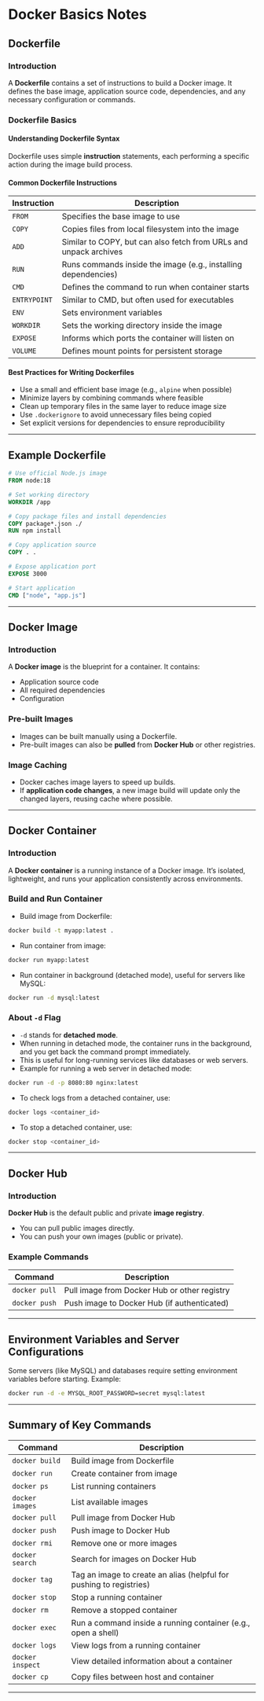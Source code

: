 # Docker Basics Notes

## Dockerfile

### Introduction
A **Dockerfile** contains a set of instructions to build a Docker image. It defines the base image, application source code, dependencies, and any necessary configuration or commands.

### Dockerfile Basics

#### Understanding Dockerfile Syntax
Dockerfile uses simple **instruction** statements, each performing a specific action during the image build process.

#### Common Dockerfile Instructions

| Instruction | Description |
|---|---|
| `FROM` | Specifies the base image to use |
| `COPY` | Copies files from local filesystem into the image |
| `ADD` | Similar to COPY, but can also fetch from URLs and unpack archives |
| `RUN` | Runs commands inside the image (e.g., installing dependencies) |
| `CMD` | Defines the command to run when container starts |
| `ENTRYPOINT` | Similar to CMD, but often used for executables |
| `ENV` | Sets environment variables |
| `WORKDIR` | Sets the working directory inside the image |
| `EXPOSE` | Informs which ports the container will listen on |
| `VOLUME` | Defines mount points for persistent storage |

#### Best Practices for Writing Dockerfiles
- Use a small and efficient base image (e.g., `alpine` when possible)
- Minimize layers by combining commands where feasible
- Clean up temporary files in the same layer to reduce image size
- Use `.dockerignore` to avoid unnecessary files being copied
- Set explicit versions for dependencies to ensure reproducibility

---

## Example Dockerfile
```Dockerfile
# Use official Node.js image
FROM node:18

# Set working directory
WORKDIR /app

# Copy package files and install dependencies
COPY package*.json ./
RUN npm install

# Copy application source
COPY . .

# Expose application port
EXPOSE 3000

# Start application
CMD ["node", "app.js"]
```

---

## Docker Image

### Introduction
A **Docker image** is the blueprint for a container. It contains:
- Application source code
- All required dependencies
- Configuration

### Pre-built Images
- Images can be built manually using a Dockerfile.
- Pre-built images can also be **pulled** from **Docker Hub** or other registries.

### Image Caching
- Docker caches image layers to speed up builds.
- If **application code changes**, a new image build will update only the changed layers, reusing cache where possible.

---

## Docker Container

### Introduction
A **Docker container** is a running instance of a Docker image. It’s isolated, lightweight, and runs your application consistently across environments.

### Build and Run Container
- Build image from Dockerfile:
```bash
docker build -t myapp:latest .
```
- Run container from image:
```bash
docker run myapp:latest
```
- Run container in background (detached mode), useful for servers like MySQL:
```bash
docker run -d mysql:latest
```

### About `-d` Flag
- `-d` stands for **detached mode**.
- When running in detached mode, the container runs in the background, and you get back the command prompt immediately.
- This is useful for long-running services like databases or web servers.
- Example for running a web server in detached mode:
```bash
docker run -d -p 8080:80 nginx:latest
```
- To check logs from a detached container, use:
```bash
docker logs <container_id>
```
- To stop a detached container, use:
```bash
docker stop <container_id>
```

---

## Docker Hub

### Introduction
**Docker Hub** is the default public and private **image registry**.
- You can pull public images directly.
- You can push your own images (public or private).

### Example Commands
| Command | Description |
|---|---|
| `docker pull` | Pull image from Docker Hub or other registry |
| `docker push` | Push image to Docker Hub (if authenticated) |

---

## Environment Variables and Server Configurations

Some servers (like MySQL) and databases require setting environment variables before starting. Example:
```bash
docker run -d -e MYSQL_ROOT_PASSWORD=secret mysql:latest
```

---

## Summary of Key Commands

| Command | Description |
|---|---|
| `docker build` | Build image from Dockerfile |
| `docker run` | Create container from image |
| `docker ps` | List running containers |
| `docker images` | List available images |
| `docker pull` | Pull image from Docker Hub |
| `docker push` | Push image to Docker Hub |
| `docker rmi` | Remove one or more images |
| `docker search` | Search for images on Docker Hub |
| `docker tag` | Tag an image to create an alias (helpful for pushing to registries) |
| `docker stop` | Stop a running container |
| `docker rm` | Remove a stopped container |
| `docker exec` | Run a command inside a running container (e.g., open a shell) |
| `docker logs` | View logs from a running container |
| `docker inspect` | View detailed information about a container |
| `docker cp` | Copy files between host and container |

---



